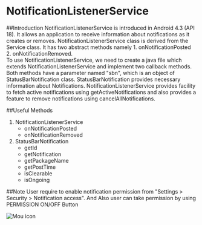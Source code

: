 NotificationListenerService
===================================

##Introduction
NotificationListenerService is introduced in Android 4.3 (API 18). It allows an application to receive information about notifications as it creates or removes. NotificationListenerService class is derived from the Service class. It has two abstract methods namely 1. onNotificationPosted 2. onNotificationRemoved.  
To use NotificationListenerService, we need to create a java file which extends NotificationListenerService and implement two callback methods. Both methods have a parameter named "sbn", which is an object of StatusBarNotification class. StatusBarNotification provides necessary information about Notifications.
NotificationListenerService provides facility to fetch active notifications using getActiveNotifications and also provides a feature to remove notifications using cancelAllNotifications.

##Useful Methods
1. NotificationListenerService
	* onNotificationPosted
	* onNotificationRemoved
2. StatusBarNotification
	* getId
	* getNotification
	* getPackageName
	* getPostTime
	* isClearable
	* isOngoing

##Note
User require to enable notification permission from "Settings > Security > Notification access".
And Also user can take permission by using PERMISSION ON/OFF Button

![Mou icon](https://github.com/pintukumarpatil/NotificationListenerService/blob/master/NotificationListener/screen/device-2016-08-31-170319.png)
